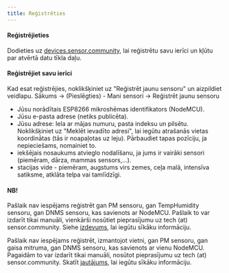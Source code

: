 ```yaml
---
title: Reģistrēties
---
```


#### Reģistrējieties

Dodieties uz [devices.sensor.community](https://devices.sensor.community), lai reģistrētu savu ierīci un kļūtu par atvērtā datu tīkla daļu.


#### Reģistrējiet savu ierīci
Kad esat reģistrējies, noklikšķiniet uz "Reģistrēt jaunu sensoru" un aizpildiet veidlapu.
Sākums -> (Pieslēgties) - Mani sensori -> Reģistrēt jaunu sensoru

* Jūsu norādītais ESP8266 mikroshēmas identifikators (NodeMCU).
* Jūsu e-pasta adrese (netiks publicēta).
* Jūsu adrese: Iela ar mājas numuru, pasta indeksu un pilsētu. Noklikšķiniet uz "Meklēt ievadīto adresi", lai iegūtu atrašanās vietas koordinātas (tās ir noapaļotas uz leju). Pārbaudiet tapas pozīciju, ja nepieciešams, nomainiet to.
* iekšējais nosaukums atvieglo nodalīšanu, ja jums ir vairāki sensori (piemēram, dārza, mammas sensors,...).
* stacijas vide - piemēram, augstums virs zemes, ceļa malā, intensīva satiksme, atklāta telpa vai tamlīdzīgi.

#### NB!
Pašlaik nav iespējams reģistrēt gan PM sensoru, gan TempHumidity sensoru, gan DNMS sensoru, kas savienots ar NodeMCU.
Pašlaik to var izdarīt tikai manuāli, vienkārši nosūtiet pieprasījumu uz tech (at) sensor.community.
Siehe [izdevums](https://github.com/opendata-stuttgart/sensor.community/issues/117), lai iegūtu sīkāku informāciju.

Pašlaik nav iespējams reģistrēt, izmantojot vietni, gan PM sensoru, gan gaisa mitruma, gan DNMS sensoru, kas savienots ar vienu NodeMCU.
Pagaidām to var izdarīt tikai manuāli, nosūtot pieprasījumu uz tech (at) sensor.community.
Skatīt [jautājums](https://github.comopendata-stuttgartsensor.communityissues117
), lai iegūtu sīkāku informāciju.
